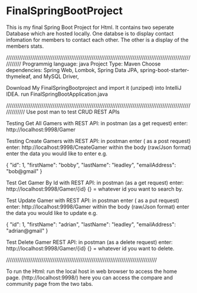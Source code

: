# FinalSpringBootProject
This is my final Spring Boot Project for Html. It contains two seperate Database which are hosted locally. 
One databse is to display contact infomation for members to contact each other.
The other is a display of the members stats.

///////////////////////////////////////////////////////////////////////////////////////////////////////////
Programmig language: java
Project Type: Maven
Choose dependencies: Spring Web, Lombok, Spring Data JPA, spring-boot-starter-thymeleaf, and MySQL Driver,

Download My FinalSpringBootproject and import it (unziped) into IntelliJ IDEA.
run FinalSpringBootApplication.java 

/////////////////////////////////////////////////////////////////////////////////////////////////////////////
Use post man to test CRUD REST APIs

Testing Get All Gamers with REST API:
in postman (as a get request) enter: http://localhost:9998/Gamer 

Testing Create Gamers with REST API:
in postman enter ( as a post request) enter: http://localhost:9998/CreateGamer
within the body (raw/Json format) enter the data you would like to enter 
e.g.

{
        "id": 1,
        "firstName": "bobby",
        "lastName": "leadley",
        "emailAddress": "bob@gmail"
    }
    
Test Get Gamer By Id with  REST API: 
in postman (as a get request) enter: http://localhost:9998/Gamer/{id}
{} = whatever id you want to search by.

Test Update Gamer with REST API:
in postman enter ( as a put request) enter: http://localhost:9998/Gamer
within the body (raw/Json format) enter the data you would like to update 
e.g.

{
        "id": 1,
        "firstName": "adrian",
        "lastName": "leadley",
        "emailAddress": "adrian@gmail"
    }

Test Delete Gamer REST API:
in postman (as a delete request) enter: http://localhost:9998/Gamer/{id}
{} = whatever id you want to delete.


/////////////////////////////////////////////////////////////////////////////////

To run the Html:
run the local host in web browser to access the home page. (http://localhost:9998/)
here you can access the compare and community page from the two tabs.


    








